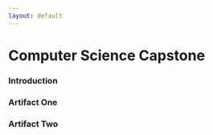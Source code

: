 ```yaml
---
layout: default
---
```


# Computer Science Capstone

### Introduction

### Artifact One

### Artifact Two

